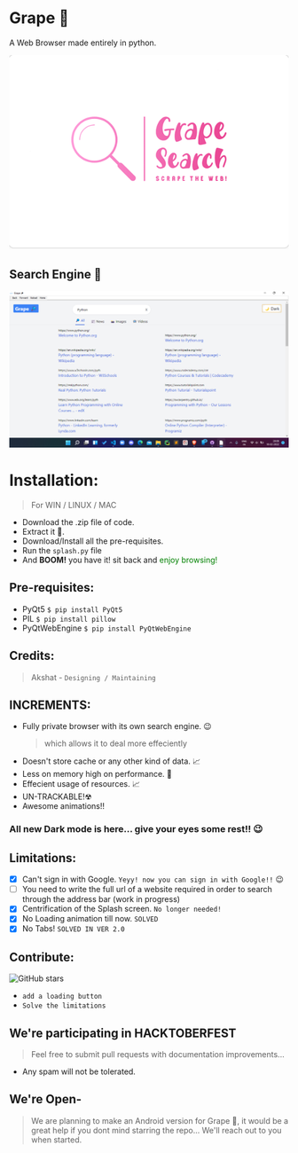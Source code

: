 # Grape 🔎

A Web Browser made entirely in python.

![Grape!](Images/grape.png)

## Search Engine 🔎

![GUI](Images/ss.png)


# Installation:
> For WIN / LINUX / MAC
 * Download the .zip file of code.
 * Extract it 📂.
 * Download/Install all the pre-requisites.
 * Run the ``splash.py`` file
 * And <b>BOOM!</b> you have it! sit back and <span style="color: green;">enjoy browsing!</span>

## Pre-requisites: 
  * PyQt5     ``$ pip install PyQt5``
  * PIL       ``$ pip install pillow``
  * PyQtWebEngine ```$ pip install PyQtWebEngine```

## Credits:
  > Akshat - ```Designing / Maintaining```
  
## INCREMENTS:
  * Fully private browser with its own search engine. 😉
     > which allows it to deal more effeciently
  * Doesn't store cache or any other kind of data. 📈
  * Less on memory high on performance. 🚀
  * Effecient usage of resources. 📈
  * UN-TRACKABLE!☢
  * Awesome animations!!

### All new Dark mode is here... give your eyes some rest!! 😉

## Limitations:
  
  - [x] Can't sign in with Google. ```Yeyy! now you can sign in with Google!!``` 😉
  - [ ] You need to write the full url of a website required in order to search through the address bar (work in progress)
  - [x] Centrification of the Splash screen. ```No longer needed!```
  - [x] No Loading animation till now. ```SOLVED```
  - [x] No Tabs! ``SOLVED IN VER 2.0``

## Contribute:
![GitHub stars](https://img.shields.io/github/stars/Grape-Solutions/Grape?label=Contributors&style=for-the-badge)
* ``add a loading button``
* ``Solve the limitations``
## We're participating in HACKTOBERFEST
> Feel free to submit pull requests with documentation improvements...
* Any spam will not be tolerated.

## We're Open-
> We are planning to make an Android version for Grape 🔎, it would be a great help if you dont mind starring the repo... We'll reach out to you when started.
